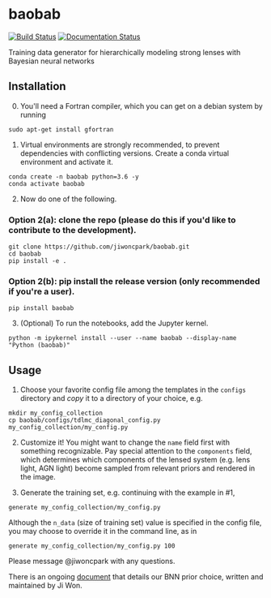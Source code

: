 # baobab

[![Build Status](https://travis-ci.com/jiwoncpark/baobab.svg?branch=master)](https://travis-ci.org/jiwoncpark/baobab)
[![Documentation Status](https://readthedocs.org/projects/pybaobab/badge/?version=latest)](https://pybaobab.readthedocs.io/en/latest/?badge=latest)

Training data generator for hierarchically modeling strong lenses with Bayesian neural networks

## Installation

0. You'll need a Fortran compiler, which you can get on a debian system by running
```shell
sudo apt-get install gfortran
```

1. Virtual environments are strongly recommended, to prevent dependencies with conflicting versions. Create a conda virtual environment and activate it.
```shell
conda create -n baobab python=3.6 -y
conda activate baobab
```

2. Now do one of the following. 

### Option 2(a): clone the repo (please do this if you'd like to contribute to the development).
```
git clone https://github.com/jiwoncpark/baobab.git
cd baobab
pip install -e .
```

### Option 2(b): pip install the release version (only recommended if you're a user).
```
pip install baobab
```

3. (Optional) To run the notebooks, add the Jupyter kernel.
```shell
python -m ipykernel install --user --name baobab --display-name "Python (baobab)"
```

## Usage

1. Choose your favorite config file among the templates in the `configs` directory and *copy* it to a directory of your choice, e.g.
```shell
mkdir my_config_collection
cp baobab/configs/tdlmc_diagonal_config.py my_config_collection/my_config.py
```

2. Customize it! You might want to change the `name` field first with something recognizable. Pay special attention to the `components` field, which determines which components of the lensed system (e.g. lens light, AGN light) become sampled from relevant priors and rendered in the image.

2. Generate the training set, e.g. continuing with the example in #1,
```shell
generate my_config_collection/my_config.py
```

Although the `n_data` (size of training set) value is specified in the config file, you may choose to override it in the command line, as in
```shell
generate my_config_collection/my_config.py 100
```

Please message @jiwoncpark with any questions.

There is an ongoing [document](https://www.overleaf.com/read/pswdqwttjbjr) that details our BNN prior choice, written and maintained by Ji Won.